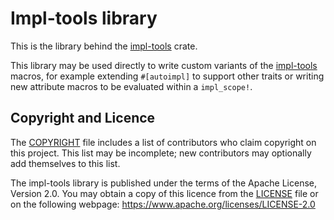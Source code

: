 Impl-tools library
=======

This is the library behind the [impl-tools] crate.

This library may be used directly to write custom variants of the [impl-tools]
macros, for example extending `#[autoimpl]` to support other traits or
writing new attribute macros to be evaluated within a `impl_scope!`.

[impl-tools]: https://crates.io/crates/impl-tools


Copyright and Licence
---------------------

The [COPYRIGHT](COPYRIGHT) file includes a list of contributors who claim
copyright on this project. This list may be incomplete; new contributors may
optionally add themselves to this list.

The impl-tools library is published under the terms of the Apache License, Version 2.0.
You may obtain a copy of this licence from the [LICENSE](LICENSE) file or on
the following webpage: <https://www.apache.org/licenses/LICENSE-2.0>


